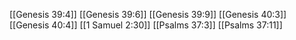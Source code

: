 [[Genesis 39:4]]
[[Genesis 39:6]]
[[Genesis 39:9]]
[[Genesis 40:3]]
[[Genesis 40:4]]
[[1 Samuel 2:30]]
[[Psalms 37:3]]
[[Psalms 37:11]]
